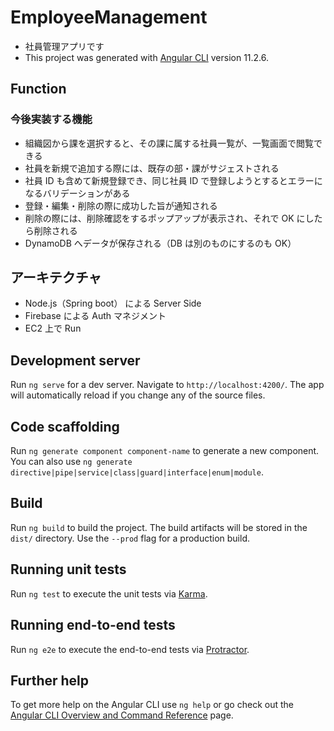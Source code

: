 # EmployeeManagement

- 社員管理アプリです
- This project was generated with [Angular CLI](https://github.com/angular/angular-cli) version 11.2.6.

## Function

### 今後実装する機能

- 組織図から課を選択すると、その課に属する社員一覧が、一覧画面で閲覧できる
- 社員を新規で追加する際には、既存の部・課がサジェストされる
- 社員 ID も含めて新規登録でき、同じ社員 ID で登録しようとするとエラーになるバリデーションがある
- 登録・編集・削除の際に成功した旨が通知される
- 削除の際には、削除確認をするポップアップが表示され、それで OK にしたら削除される
- DynamoDB へデータが保存される（DB は別のものにするのも OK）

## アーキテクチャ

- Node.js（Spring boot） による Server Side
- Firebase による Auth マネジメント
- EC2 上で Run

## Development server

Run `ng serve` for a dev server. Navigate to `http://localhost:4200/`. The app will automatically reload if you change any of the source files.

## Code scaffolding

Run `ng generate component component-name` to generate a new component. You can also use `ng generate directive|pipe|service|class|guard|interface|enum|module`.

## Build

Run `ng build` to build the project. The build artifacts will be stored in the `dist/` directory. Use the `--prod` flag for a production build.

## Running unit tests

Run `ng test` to execute the unit tests via [Karma](https://karma-runner.github.io).

## Running end-to-end tests

Run `ng e2e` to execute the end-to-end tests via [Protractor](http://www.protractortest.org/).

## Further help

To get more help on the Angular CLI use `ng help` or go check out the [Angular CLI Overview and Command Reference](https://angular.io/cli) page.
